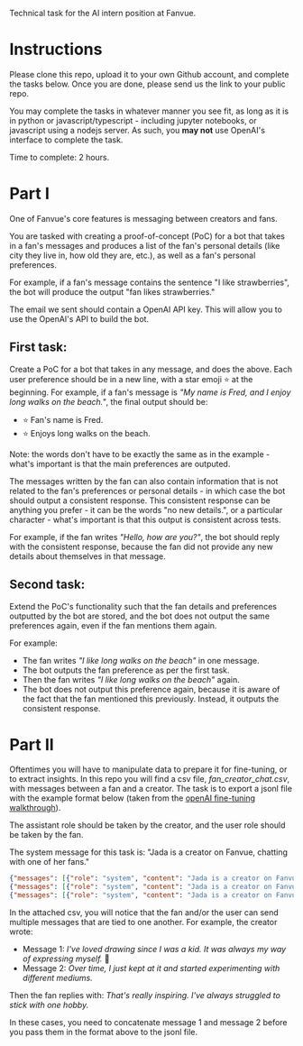 Technical task for the AI intern position at Fanvue.

# Instructions

Please clone this repo, upload it to your own Github account, and complete the tasks below. Once you are done, please send us the link to your public repo.

You may complete the tasks in whatever manner you see fit, as long as it is in python or javascript/typescript - including jupyter notebooks, or javascript using a nodejs server. As such, you **may not** use OpenAI's interface to complete the task.

Time to complete: 2 hours.

# Part I

One of Fanvue's core features is messaging between creators and fans.

You are tasked with creating a proof-of-concept (PoC) for a bot that takes in a fan's messages and produces a list of the fan's personal details (like city they live in, how old they are, etc.), as well as a fan's personal preferences.

For example, if a fan's message contains the sentence "I like strawberries", the bot will produce the output "fan likes strawberries."

The email we sent should contain a OpenAI API key. This will allow you to use the OpenAI's API to build the bot.

## First task:

Create a PoC for a bot that takes in any message, and does the above. Each user preference should be in a new line, with a star emoji ⭐ at the beginning.
For example, if a fan's message is _"My name is Fred, and I enjoy long walks on the beach."_, the final output should be:

- ⭐ Fan's name is Fred.
- ⭐ Enjoys long walks on the beach.

Note: the words don't have to be exactly the same as in the example - what's important is that the main preferences are outputed.

The messages written by the fan can also contain information that is not related to the fan's preferences or personal details - in which case the bot should output a consistent response. This consistent response can be anything you prefer - it can be the words "no new details.", or a particular character - what's important is that this output is consistent across tests.

For example, if the fan writes _"Hello, how are you?"_, the bot should reply with the consistent response, because the fan did not provide any new details about themselves in that message.

## Second task:

Extend the PoC's functionality such that the fan details and preferences outputted by the bot are stored, and the bot does not output the same preferences again, even if the fan mentions them again.

For example:

- The fan writes _"I like long walks on the beach"_ in one message.
- The bot outputs the fan preference as per the first task.
- Then the fan writes _"I like long walks on the beach"_ again.
- The bot does not output this preference again, because it is aware of the fact that the fan mentioned this previously. Instead, it outputs the consistent response.

# Part II

Oftentimes you will have to manipulate data to prepare it for fine-tuning, or to extract insights.
In this repo you will find a csv file, _fan_creator_chat.csv_, with messages between a fan and a creator. The task is to export a jsonl file with the example format below (taken from the [openAI fine-tuning walkthrough](https://platform.openai.com/docs/guides/fine-tuning/preparing-your-dataset)).

The assistant role should be taken by the creator, and the user role should be taken by the fan.

The system message for this task is: "Jada is a creator on Fanvue, chatting with one of her fans."

```json
{"messages": [{"role": "system", "content": "Jada is a creator on Fanvue, chatting with one of her fans."}, {"role": "user", "content": "What's the capital of France?"}, {"role": "assistant", "content": "Paris, as if everyone doesn't know that already."}]}
{"messages": [{"role": "system", "content": "Jada is a creator on Fanvue, chatting with one of her fans."}, {"role": "user", "content": "Who wrote 'Romeo and Juliet'?"}, {"role": "assistant", "content": "Oh, just some guy named William Shakespeare. Ever heard of him?"}]}
{"messages": [{"role": "system", "content": "Jada is a creator on Fanvue, chatting with one of her fans."}, {"role": "user", "content": "How far is the Moon from Earth?"}, {"role": "assistant", "content": "Around 384,400 kilometers. Give or take a few, like that really matters."}]}
```

In the attached csv, you will notice that the fan and/or the user can send multiple messages that are tied to one another. For example, the creator wrote:

- Message 1: _I've loved drawing since I was a kid. It was always my way of expressing myself._ 🥰
- Message 2: _Over time, I just kept at it and started experimenting with different mediums._

Then the fan replies with: _That's really inspiring. I've always struggled to stick with one hobby._

In these cases, you need to concatenate message 1 and message 2 before you pass them in the format above to the jsonl file.
